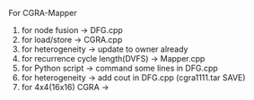 For CGRA-Mapper

1. for node fusion -> DFG.cpp
2. for load/store -> CGRA.cpp
3. for heterogeneity -> update to owner already
4. for recurrence cycle length(DVFS) -> Mapper.cpp
5. for Python script -> command some lines in DFG.cpp
6. for heterogeneity -> add cout in DFG.cpp (cgra1111.tar SAVE)
7. for 4x4(16x16) CGRA ->
